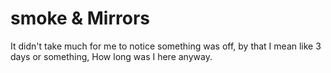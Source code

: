 # smoke & Mirrors

It didn't take much for me to notice something was off, by that I mean like 3 days or something, How long was I here anyway.